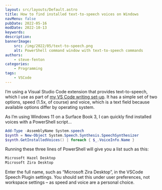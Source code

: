 ```yaml
---
layout: src/layouts/Default.astro
title: How to find installed text-to-speech voices on Windows
navMenu: false
pubDate: 2022-05-16
modDate: 2022-10-13
keywords: 
description: 
bannerImage:
    src: /img/2022/05/text-to-speech.png
    alt: PowerShell command window with text-to-speech commands
authors:
    - steve-fenton
categories:
    - Programming
tags:
    - VSCode
---
```


I’m using a Visual Studio Code extension that provides text-to-speech, which I use as part of [my VS Code writing set-up](/blog/2022/03/writing-in-visual-studio-code/). It has a simple set of two options, speed (1.5x, of course) and voice, which is a text field because available options differ by operating system.

As I’m using Windows 11 on a Surface Book 3, I can quickly find installed voices with a PowerShell script…

```powershell
Add-Type -AssemblyName System.speech
$synth = New-Object System.Speech.Synthesis.SpeechSynthesizer
$synth.GetInstalledVoices() | foreach { $_.VoiceInfo.Name }
```

Running these three lines of PowerShell will give you a list such as this:

```powershell
Microsoft Hazel Desktop
Microsoft Zira Desktop
```

Enter the full name, such as “Microsoft Zira Desktop”, in the VSCode Speech Plugin settings. You should set this under user preferences, not workspace settings – as speed and voice are a personal choice.